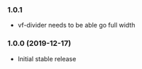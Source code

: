 ### 1.0.1

- vf-divider needs to be able go full width

### 1.0.0 (2019-12-17)

- Initial stable release
